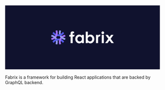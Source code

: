 ![cover](https://github.com/fabrix-framework/.github/blob/main/assets/cover.png)

Fabrix is a framework for building React applications that are backed by GraphQL backend.
